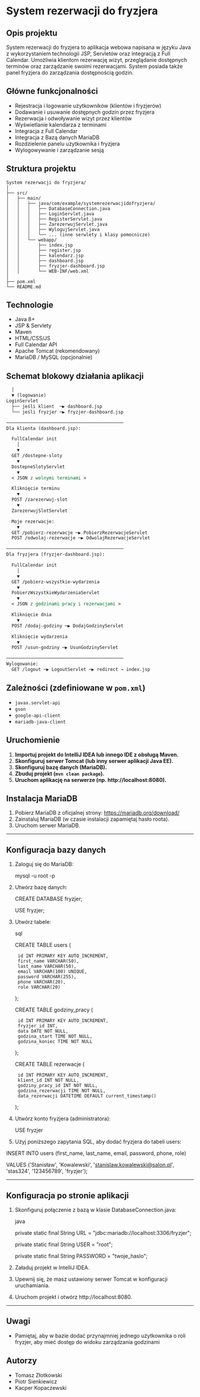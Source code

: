 # System rezerwacji do fryzjera

##  Opis projektu

System rezerwacji do fryzjera to aplikacja webowa napisana w języku Java z wykorzystaniem technologii JSP, Servletów oraz integracją z Full Calendar. Umożliwia klientom rezerwację wizyt, przeglądanie dostępnych terminów oraz zarządzanie swoimi rezerwacjami. System posiada także panel fryzjera do zarządzania dostępnością godzin.

##  Główne funkcjonalności

- Rejestracja i logowanie użytkowników (klientów i fryzjerów)
- Dodawanie i usuwanie dostępnych godzin przez fryzjera
- Rezerwacja i odwoływanie wizyt przez klientów
- Wyświetlanie kalendarza z terminami
- Integracja z Full Calendar
- Integracja z Bazą danych MariaDB
- Rozdzielenie panelu użytkownika i fryzjera
- Wylogowywanie i zarządzanie sesją

##  Struktura projektu

```
System rezerwacji do fryzjera/
│
├── src/
│   ├── main/
│   │   ├── java/com/example/systemrezerwacjidofryzjera/
│   │   │   ├── DatabaseConnection.java
│   │   │   ├── LoginServlet.java
│   │   │   ├── RegisterServlet.java
│   │   │   ├── ZarezerwujServlet.java
│   │   │   ├── WylogujServlet.java
│   │   │   └── ... (inne serwlety i klasy pomocnicze)
│   │   └── webapp/
│   │       ├── index.jsp
│   │       ├── register.jsp
│   │       ├── kalendarz.jsp
│   │       ├── dashboard.jsp
│   │       ├── fryzjer-dashboard.jsp
│   │       └── WEB-INF/web.xml
│
├── pom.xml
└── README.md
```

##  Technologie

- Java 8+
- JSP & Servlety
- Maven
- HTML/CSS/JS
- Full Calendar API
- Apache Tomcat (rekomendowany)
- MariaDB / MySQL (opcjonalnie)

## Schemat blokowy działania aplikacji
```index.jsp
  │
  ▼ (logowanie)
LoginServlet
  ├── jeśli klient  ─▶ dashboard.jsp
  └── jeśli fryzjer ─▶ fryzjer-dashboard.jsp

────────────────────────────────────────────
Dla klienta (dashboard.jsp):

  FullCalendar init
    │
    ▼
  GET /dostepne-sloty
    ▼
  DostepneSlotyServlet
    ▼
  < JSON z wolnymi terminami >

  Kliknięcie terminu
    ▼
  POST /zarezerwuj-slot
    ▼
  ZarezerwujSlotServlet

  Moje rezerwacje:
    ▼
  GET /pobierz-rezerwacje ─▶ PobierzRezerwacjeServlet
  POST /odwolaj-rezerwacje ─▶ OdwolajRezerwacjeServlet

────────────────────────────────────────────
Dla fryzjera (fryzjer-dashboard.jsp):

  FullCalendar init
    │
    ▼
  GET /pobierz-wszystkie-wydarzenia
    ▼
  PobierzWszystkieWydarzeniaServlet
    ▼
  < JSON z godzinami pracy i rezerwacjami >

  Kliknięcie dnia
    ▼
  POST /dodaj-godziny ─▶ DodajGodzinyServlet

  Kliknięcie wydarzenia
    ▼
  POST /usun-godziny ─▶ UsunGodzinyServlet

────────────────────────────────────────────
Wylogowanie:
  GET /logout ─▶ LogoutServlet ─▶ redirect → index.jsp
```

##  Zależności (zdefiniowane w `pom.xml`)

- `javax.servlet-api`
- `gson`
- `google-api-client`
- `mariadb-java-client`

##  Uruchomienie

1. **Importuj projekt do IntelliJ IDEA lub innego IDE z obsługą Maven.**
2. **Skonfiguruj serwer Tomcat (lub inny serwer aplikacji Java EE).**
3. **Skonfiguruj bazę danych (MariaDB).**
4. **Zbuduj projekt (`mvn clean package`).**
5. **Uruchom aplikację na serwerze (np. http://localhost:8080).**


##  Instalacja MariaDB

1. Pobierz MariaDB z oficjalnej strony: https://mariadb.org/download/
2. Zainstaluj MariaDB (w czasie instalacji zapamiętaj hasło roota).
3. Uruchom serwer MariaDB.

---

##  Konfiguracja bazy danych

1. Zaloguj się do MariaDB:

    mysql -u root -p
    

2. Utwórz bazę danych:

    CREATE DATABASE fryzjer;
   
    USE fryzjer;
    
3. Utwórz tabele:

    sql
   
    CREATE TABLE users (
   
        id INT PRIMARY KEY AUTO_INCREMENT,
        first_name VARCHAR(50),
        last_name VARCHAR(50),
        email VARCHAR(100) UNIQUE,
        password VARCHAR(255),
        phone VARCHAR(20),
        role VARCHAR(20)
    );

    CREATE TABLE godziny_pracy (
   
        id INT PRIMARY KEY AUTO_INCREMENT,
        fryzjer_id INT,
        data DATE NOT NULL,
        godzina_start TIME NOT NULL,
        godzina_koniec TIME NOT NULL
    );

    CREATE TABLE rezerwacje (
   
        id INT PRIMARY KEY AUTO_INCREMENT,
        klient_id INT NOT NULL,
        godziny_pracy_id INT NOT NULL,
        godzina_rezerwacji TIME NOT NULL,
        data_rezerwacji DATETIME DEFAULT current_timestamp()
    );
   
4. Utwórz konto fryzjera (administratora):

    USE fryzjer
   
5. Użyj poniższego zapytania SQL, aby dodać fryzjera do tabeli users:

INSERT INTO users (first_name, last_name, email, password, phone, role)

VALUES ('Stanisław', 'Kowalewski', 'stanislaw.kowalewski@salon.pl', 'stas324', '123456789', 'fryzjer');

---

##  Konfiguracja po stronie aplikacji

1. Skonfiguruj połączenie z bazą w klasie DatabaseConnection.java:

    java
   
    private static final String URL = "jdbc:mariadb://localhost:3306/fryzjer";
   
    private static final String USER = "root";
   
    private static final String PASSWORD = "twoje_haslo";
    

3. Załaduj projekt w IntelliJ IDEA.
4. Upewnij się, że masz ustawiony serwer Tomcat w konfiguracji uruchamiania.
5. Uruchom projekt i otwórz http://localhost:8080.

---

##  Uwagi

- Pamiętaj, aby w bazie dodać przynajmniej jednego użytkownika o roli fryzjer, aby mieć dostęp do widoku zarządzania godzinami 



##  Autorzy

- Tomasz Złotkowski  
- Piotr Sienkiewicz  
- Kacper Kopaczewski
